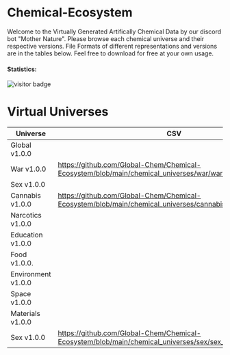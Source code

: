 # Chemical-Ecosystem

Welcome to the Virtually Generated Artifically Chemical Data by our discord bot "Mother Nature". Please browse each chemical universe and their respective versions. File Formats of different representations and versions are in the tables below. Feel free to download for free at your own usage.

#### Statistics:

![visitor badge](https://visitor-badge.glitch.me/badge?page_id=global-chem.chemical-ecosystem)


# Virtual Universes

| Universe              | CSV                                                                                                           |
| --------------------- | ------------------------------------------------------------------------------------------------------------- | 
| Global v1.0.0         |                                                                                                               |
| War v1.0.0            | https://github.com/Global-Chem/Chemical-Ecosystem/blob/main/chemical_universes/war/war_v100.csv               |
| Sex v1.0.0            |                                                                                                               |
| Cannabis v1.0.0       | https://github.com/Global-Chem/Chemical-Ecosystem/blob/main/chemical_universes/cannabis/cannabis_v100.csv     |
| Narcotics v1.0.0      |                                                                                                               |
| Education v1.0.0      |                                                                                                               |
| Food v1.0.0.          |                                                                                                               |
| Environment v1.0.0    |                                                                                                               |
| Space v1.0.0          |                                                                                                               |
| Materials v1.0.0      |                                                                                                               |
| Sex v1.0.0            | https://github.com/Global-Chem/Chemical-Ecosystem/blob/main/chemical_universes/sex/sex_v100.csv               |
